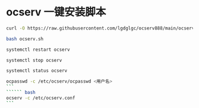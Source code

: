 # ocserv 一键安装脚本
``` bash
curl -O https://raw.githubusercontent.com/lgdglgc/ocserv888/main/ocserv.sh
```
``` bash
bash ocserv.sh
```
``` bash
systemctl restart ocserv
```
``` bash
systemctl stop ocserv
```
``` bash
systemctl status ocserv
```
`````` bash
ocpasswd -c /etc/ocserv/ocpasswd <用户名>
```
`````` bash
ocserv -c /etc/ocserv.conf
```
